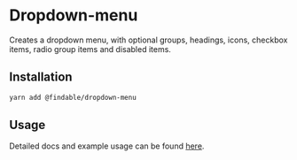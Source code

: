 # Dropdown-menu

Creates a dropdown menu, with optional groups, headings, icons, checkbox items, radio group items and disabled items.

## Installation

```sh
yarn add @findable/dropdown-menu
```

## Usage

Detailed docs and example usage can be found [here](https://atlaskit.atlassian.com/packages/core/dropdown-menu).
